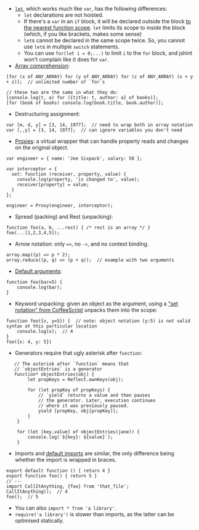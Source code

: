 * [`let`](https://developer.mozilla.org/en-US/docs/Web/JavaScript/Reference/Statements/let), which works much like `var`, has the following differences:
    * `let` declarations are not hoisted.
    * If there's a `var` in an `if` block, it will be declared outside the block [to the nearest function scope](http://ariya.ofilabs.com/2013/05/es6-and-block-scope.html). `let` limits its scope to inside the block (which, if you like brackets, makes some sense)
    * `let`s cannot be declared in the same scope twice. So, you cannot use `let`s in multiple `switch` statements.
    * You can use `for(let i = 0;...)` to limit `i` to the `for` block, and jshint won't complain like it does for `var`.
* [Array comprehension](http://ariya.ofilabs.com/2013/02/es6-and-destructuring-assignment.html):

```
[for (x of ANY_ARRAY) for (y of ANY_ARRAY) for (z of ANY_ARRAY) (x + y + z)];  // unlimited number of `for`s

// these two are the same in what they do:
[console.log(t, a) for ({title: t, author: a} of books)];
[for (book of books) console.log(book.title, book.author)];
```

* Destructuring assignment:

```
var [m, d, y] = [3, 14, 1977];  // need to wrap both in array notation
var [,,y] = [3, 14, 1977];  // can ignore variables you don't need
```

* [Proxies](http://ariya.ofilabs.com/2013/07/es6-and-proxy.html): a virtual wrapper that can handle property reads and changes on the original object.

```
var engineer = { name: 'Joe Sixpack', salary: 50 };
 
var interceptor = {
  set: function (receiver, property, value) {
    console.log(property, 'is changed to', value);
    receiver[property] = value;
  }
};
 
engineer = Proxy(engineer, interceptor);
```

* Spread (packing) and Rest (unpacking):

```
function foo(a, b, ...rest) { /* rest is an array */ }
foo(...[1,2,3,4,5]);
```

* Arrow notation: only `=>`, no `->`, and no context binding.

```
array.map((p) => p * 2);  
array.reduce((p, q) => (p + q));  // example with two arguments
```

* [Default arguments](http://ariya.ofilabs.com/2013/02/es6-and-default-argument.html):

```
function foo(bar=5) {
    console.log(bar);
}
```

* Keyword unpacking: given an object as the argument, using a ["set notation" from CoffeeScript](https://github.com/jashkenas/coffeescript/issues/2427) unpacks them into the scope:

```
function foo({x, y=5}) {  // note: object notation (y:5) is not valid syntax at this particular location
    console.log(x);  // 4
}
foo({x: 4, y: 5})
```

* Generators require that ugly asterisk after `function`:

```
   // The asterisk after `function` means that
   // `objectEntries` is a generator
   function* objectEntries(obj) {
        let propKeys = Reflect.ownKeys(obj);

        for (let propKey of propKeys) {
            // `yield` returns a value and then pauses
            // the generator. Later, execution continues
            // where it was previously paused.
            yield [propKey, obj[propKey]];
        }
    }

    for (let [key,value] of objectEntries(jane)) {
        console.log(`${key}: ${value}`);
    }
```

* Imports and [default imports](http://www.2ality.com/2014/09/es6-modules-final.html) are similar, the only difference being whether the import is wrapped in braces.

```
export default function () { return 4 }
export function foo() { return 5 }
// ---
import CallItAnything, {foo} from 'that_file';
CallItAnything();  // 4
foo();  // 5
```

* You can also `import * from 'a library'`.
* `require('a library')` is slower than imports, as the latter can be optimised statically.
